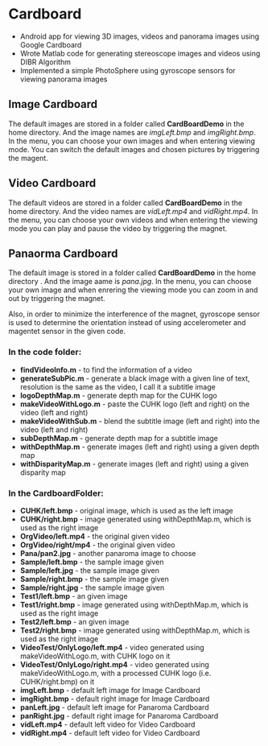 # Cardboard
- Android app for viewing 3D images, videos and panorama images using Google Cardboard 
- Wrote Matlab code for generating stereoscope images and videos using DIBR Algorithm 
- Implemented a simple PhotoSphere using gyroscope sensors for viewing panorama images 
## Image Cardboard
The default images are stored in a folder called **CardBoardDemo** in the home directory. And the image names are _imgLeft.bmp_ and _imgRight.bmp_. In the menu, you can choose your own images and when entering viewing mode. You can switch the default images and chosen pictures by triggering the magent. 

## Video Cardboard
The default videos are stored in a folder called **CardBoardDemo** in the home directory. And the video names are _vidLeft.mp4_ and _vidRight.mp4_. In the menu, you can choose your own videos and when entering the viewing mode you can play and pause the video by triggering the magnet. 

## Panaorma Cardboard
The default image is stored in a folder called **CardBoardDemo** in the home directory . And the image aame is _pana.jpg_. In the menu, you can choose your own image and when enrering the viewing mode you can zoom in and out by triggering the magnet. 

Also, in order to minimize the interference of the magnet, gyroscope sensor is used to determine the orientation instead of using accelerometer and magentet sensor in the given code. 

### In the code folder:
- **findVideoInfo.m** - to find the information of a video
- **generateSubPic.m** - generate a black image with a given line of text, resolution is the same as the video, I call it a subtitle image
- **logoDepthMap.m** - generate depth map for the CUHK logo
- **makeVideoWithLogo.m** - paste the CUHK logo (left and right) on the video (left and right)
- **makeVideoWithSub.m** - blend the subtitle image (left and right) into the video (left and right) 
- **subDepthMap.m** - generate depth map for a subtitle image
- **withDepthMap.m** - generate images (left and right) using a given depth map 
- **withDisparityMap.m** - generate images (left and right) using a given disparity map

### In the CardboardFolder:
- **CUHK/left.bmp** - original image, which is used as the left image
- **CUHK/right.bmp**    - image generated using withDepthMap.m, which is used as the right image
- **OrgVideo/left.mp4** - the original given video
- **OrgVideo/right/mp4** - the original given video
- **Pana/pan2.jpg** - another panaroma image to choose
- **Sample/left.bmp**   - the sample image given
- **Sample/left.jpg** - the sample image given
- **Sample/right.bmp** - the sample image given
- **Sample/right.jpg** - the sample image given
- **Test1/left.bmp** - an given image
- **Test1/right.bmp** - image generated using withDepthMap.m, which is used as the right image
- **Test2/left.bmp** - an given image
- **Test2/right.bmp** - image generated using withDepthMap.m, which is used as the right image
- **VideoTest/OnlyLogo/left.mp4** - video generated using makeVideoWithLogo.m, with CUHK logo on it
- **VideoTest/OnlyLogo/right.mp4** - video generated using makeVideoWithLogo.m, with a processed CUHK logo (i.e. CUHK/right.bmp) on it
- **imgLeft.bmp** - default left image for Image Cardboard
- **imgRight.bmp** - default right image for Image Cardboard
- **panLeft.jpg** - default left image for Panaroma Cardboard
- **panRight.jpg** - default right image for Panaroma Cardboard
- **vidLeft.mp4** - default left video for Video Cardboard
- **vidRight.mp4** - default left video for Video Cardboard
